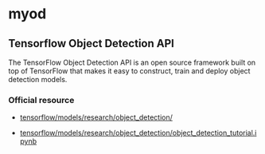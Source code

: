 # myod

## Tensorflow Object Detection API
The TensorFlow Object Detection API is an open source framework built on top of TensorFlow that makes it easy to construct, train and deploy object detection models.

### Official resource
* [tensorflow/models/research/object_detection/](https://github.com/tensorflow/models/tree/master/research/object_detection#tensorflow-object-detection-api)

* [tensorflow/models/research/object_detection/object_detection_tutorial.ipynb](https://github.com/tensorflow/models/blob/master/research/object_detection/object_detection_tutorial.ipynb)
